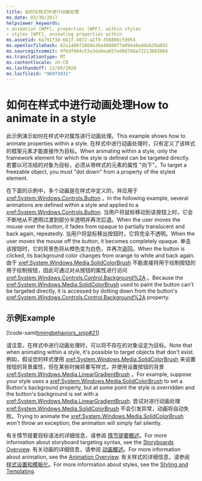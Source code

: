 ```yaml
---
title: 如何在样式中进行动画处理
ms.date: 03/30/2017
helpviewer_keywords:
- animation [WPF], properties [WPF], within styles
- styles [WPF], animating properties within
ms.assetid: 6a791f3d-6b1f-4972-a2f9-35880bcfd954
ms.openlocfilehash: 82a1406f180de26a48808f7a094a8addab29a042
ms.sourcegitcommit: 9f6df084c53a3da0ea657ed0d708a72213683084
ms.translationtype: MT
ms.contentlocale: zh-CN
ms.lasthandoff: 12/09/2020
ms.locfileid: "96973831"
---
```

# <a name="how-to-animate-in-a-style"></a><span data-ttu-id="5c47d-102">如何在样式中进行动画处理</span><span class="sxs-lookup"><span data-stu-id="5c47d-102">How to animate in a style</span></span>

<span data-ttu-id="5c47d-103">此示例演示如何在样式中对属性进行动画处理。</span><span class="sxs-lookup"><span data-stu-id="5c47d-103">This example shows how to animate properties within a style.</span></span> <span data-ttu-id="5c47d-104">在样式中进行动画处理时，只有定义了该样式的框架元素才能直接作为目标。</span><span class="sxs-lookup"><span data-stu-id="5c47d-104">When animating within a style, only the framework element for which the style is defined can be targeted directly.</span></span> <span data-ttu-id="5c47d-105">若要以可冻结的对象为目标，必须从带样式的元素的属性 "向下"。</span><span class="sxs-lookup"><span data-stu-id="5c47d-105">To target a freezable object, you must "dot down" from a property of the styled element.</span></span>

<span data-ttu-id="5c47d-106">在下面的示例中，多个动画是在样式中定义的，并应用于 <xref:System.Windows.Controls.Button> 。</span><span class="sxs-lookup"><span data-stu-id="5c47d-106">In the following example, several animations are defined within a style and applied to a <xref:System.Windows.Controls.Button>.</span></span> <span data-ttu-id="5c47d-107">当用户将鼠标移动到该按钮上时，它会不断地从不透明过渡到部分半透明并再次后退。</span><span class="sxs-lookup"><span data-stu-id="5c47d-107">When the user moves the mouse over the button, it fades from opaque to partially translucent and back again, repeatedly.</span></span> <span data-ttu-id="5c47d-108">当用户将鼠标移出按钮时，它将完全不透明。</span><span class="sxs-lookup"><span data-stu-id="5c47d-108">When the user moves the mouse off the button, it becomes completely opaque.</span></span> <span data-ttu-id="5c47d-109">单击该按钮时，它的背景色将从橙色变为白色，并再次返回。</span><span class="sxs-lookup"><span data-stu-id="5c47d-109">When the button is clicked, its background color changes from orange to white and back again.</span></span> <span data-ttu-id="5c47d-110">由于 <xref:System.Windows.Media.SolidColorBrush> 不能直接将用于绘制按钮的用于绘制按钮，因此可通过对从按钮的属性进行访问 <xref:System.Windows.Controls.Control.Background%2A> 。</span><span class="sxs-lookup"><span data-stu-id="5c47d-110">Because the <xref:System.Windows.Media.SolidColorBrush> used to paint the button can't be targeted directly, it is accessed by dotting down from the button's <xref:System.Windows.Controls.Control.Background%2A> property.</span></span>

## <a name="example"></a><span data-ttu-id="5c47d-111">示例</span><span class="sxs-lookup"><span data-stu-id="5c47d-111">Example</span></span>

[!code-xaml[timingbehaviors_snip#21](~/samples/snippets/csharp/VS_Snippets_Wpf/timingbehaviors_snip/CSharp/StyleStoryboardsExample.xaml#21)]

<span data-ttu-id="5c47d-112">请注意，在样式中进行动画处理时，可以将不存在的对象设定为目标。</span><span class="sxs-lookup"><span data-stu-id="5c47d-112">Note that when animating within a style, it's possible to target objects that don't exist.</span></span> <span data-ttu-id="5c47d-113">例如，假设您的样式使用 <xref:System.Windows.Media.SolidColorBrush> 来设置按钮的背景属性，但在某些时候将重写样式，并使用设置按钮的背景 <xref:System.Windows.Media.LinearGradientBrush> 。</span><span class="sxs-lookup"><span data-stu-id="5c47d-113">For example, suppose your style uses a <xref:System.Windows.Media.SolidColorBrush> to set a Button's background property, but at some point the style is overridden and the button's background is set with a <xref:System.Windows.Media.LinearGradientBrush>.</span></span>  <span data-ttu-id="5c47d-114">尝试对进行动画处理 <xref:System.Windows.Media.SolidColorBrush> 不会引发异常，动画将自动失败。</span><span class="sxs-lookup"><span data-stu-id="5c47d-114">Trying to animate the <xref:System.Windows.Media.SolidColorBrush> won't throw an exception; the animation will simply fail silently.</span></span>

<span data-ttu-id="5c47d-115">有关情节提要目标语法的详细信息，请参阅 [情节提要概述](storyboards-overview.md)。</span><span class="sxs-lookup"><span data-stu-id="5c47d-115">For more information about storyboard targeting syntax, see the [Storyboards Overview](storyboards-overview.md).</span></span> <span data-ttu-id="5c47d-116">有关动画的详细信息，请参阅 [动画概述](animation-overview.md)。</span><span class="sxs-lookup"><span data-stu-id="5c47d-116">For more information about animation, see the [Animation Overview](animation-overview.md).</span></span> <span data-ttu-id="5c47d-117">有关样式的详细信息，请参阅 [样式设置和模板化](/dotnet/desktop-wpf/fundamentals/styles-templates-overview)。</span><span class="sxs-lookup"><span data-stu-id="5c47d-117">For more information about styles, see the [Styling and Templating](/dotnet/desktop-wpf/fundamentals/styles-templates-overview).</span></span>
